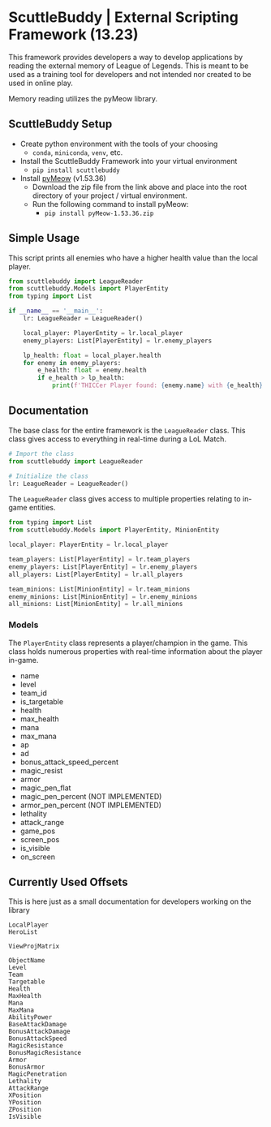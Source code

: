 # ScuttleBuddy | External Scripting Framework (13.23)
This framework provides developers a way to develop applications by reading the external memory of League of Legends. This is meant to be used as a training tool for developers and not intended nor created to be used in online play.

Memory reading utilizes the pyMeow library.

## ScuttleBuddy Setup
- Create python environment with the tools of your choosing
    - `conda`, `miniconda`, `venv`, etc.
- Install the ScuttleBuddy Framework into your virtual environment
    - `pip install scuttlebuddy`
- Install [pyMeow](https://github.com/qb-0/pyMeow/releases/tag/1.53.36) (v1.53.36)
    - Download the zip file from the link above and place into the root directory of your project / virtual environment.
    - Run the following command to install pyMeow:
        - `pip install pyMeow-1.53.36.zip`

## Simple Usage
This script prints all enemies who have a higher health value than the local player.
```python
from scuttlebuddy import LeagueReader
from scuttlebuddy.Models import PlayerEntity
from typing import List

if __name__ == '__main__':
    lr: LeagueReader = LeagueReader()

    local_player: PlayerEntity = lr.local_player
    enemy_players: List[PlayerEntity] = lr.enemy_players

    lp_health: float = local_player.health
    for enemy in enemy_players:
        e_health: float = enemy.health
        if e_health > lp_health:
            print(f'THICCer Player found: {enemy.name} with {e_health} hp')
```

## Documentation
The base class for the entire framework is the `LeagueReader` class. This class gives access to everything in real-time during a LoL Match.
```python
# Import the class
from scuttlebuddy import LeagueReader

# Initialize the class
lr: LeagueReader = LeagueReader()
```

The `LeagueReader` class gives access to multiple properties relating to in-game entities.
```python
from typing import List
from scuttlebuddy.Models import PlayerEntity, MinionEntity

local_player: PlayerEntity = lr.local_player

team_players: List[PlayerEntity] = lr.team_players
enemy_players: List[PlayerEntity] = lr.enemy_players
all_players: List[PlayerEntity] = lr.all_players

team_minions: List[MinionEntity] = lr.team_minions
enemy_minions: List[MinionEntity] = lr.enemy_minions
all_minions: List[MinionEntity] = lr.all_minions
```

### Models
The `PlayerEntity` class represents a player/champion in the game. This class holds numerous properties with real-time information about the player in-game.
- name
- level
- team_id
- is_targetable
- health
- max_health
- mana
- max_mana
- ap
- ad
- bonus_attack_speed_percent
- magic_resist
- armor
- magic_pen_flat
- magic_pen_percent (NOT IMPLEMENTED)
- armor_pen_percent (NOT IMPLEMENTED)
- lethality
- attack_range
- game_pos
- screen_pos
- is_visible
- on_screen

## Currently Used Offsets
This is here just as a small documentation for developers working on the library
```
LocalPlayer
HeroList

ViewProjMatrix

ObjectName
Level
Team
Targetable
Health
MaxHealth
Mana
MaxMana
AbilityPower
BaseAttackDamage
BonusAttackDamage
BonusAttackSpeed
MagicResistance
BonusMagicResistance
Armor
BonusArmor
MagicPenetration
Lethality
AttackRange
XPosition
YPosition
ZPosition
IsVisible
```